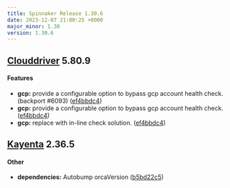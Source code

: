 ```yaml
---
title: Spinnaker Release 1.30.6
date: 2023-12-07 21:00:25 +0000
major_minor: 1.30
version: 1.30.6
---
```


## [Clouddriver](#clouddriver) 5.80.9

#### Features

* **gcp:**   provide a configurable option to bypass gcp account health check. (backport #6093) ([ef4bbdc4](https://github.com/spinnaker/clouddriver/commit/ef4bbdc4421ce685a2db4ed956cfd175cb33bb52))
* **gcp:**   provide a configurable option to bypass gcp account health check. ([ef4bbdc4](https://github.com/spinnaker/clouddriver/commit/ef4bbdc4421ce685a2db4ed956cfd175cb33bb52))
* **gcp:**   replace with in-line check solution. ([ef4bbdc4](https://github.com/spinnaker/clouddriver/commit/ef4bbdc4421ce685a2db4ed956cfd175cb33bb52))

## [Kayenta](#kayenta) 2.36.5

#### Other

* **dependencies:**   Autobump orcaVersion ([b5bd22c5](https://github.com/spinnaker/kayenta/commit/b5bd22c57e41de48a477eac910058361538cc6b0))
